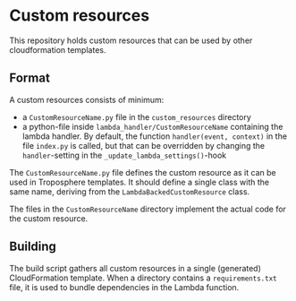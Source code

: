 Custom resources
================

This repository holds custom resources that can be used by other cloudformation
templates.


Format
------

A custom resources consists of minimum:
 * a `CustomResourceName.py` file in the `custom_resources` directory
 * a python-file inside `lambda_handler/CustomResourceName` containing the
   lambda handler. By default, the function `handler(event, context)` in the
   file `index.py` is called, but that can be overridden by changing the
   `handler`-setting in the `_update_lambda_settings()`-hook
 
The `CustomResourceName.py` file defines the custom resource as it can be used
in Troposphere templates. It should define a single class with the same name,
deriving from the `LambdaBackedCustomResource` class.

The files in the `CustomResourceName` directory implement the actual code for 
the custom resource.


Building
--------

The build script gathers all custom resources in a single (generated)
CloudFormation template. When a directory contains a `requirements.txt` file,
it is used to bundle dependencies in the Lambda function.
